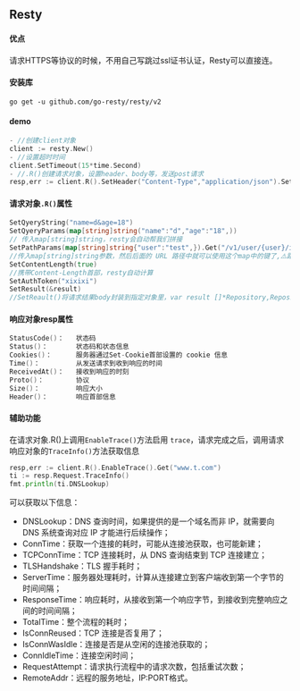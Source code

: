 ## Resty
#### 优点
请求HTTPS等协议的时候，不用自己写跳过ssl证书认证，Resty可以直接连。
#### 安装库
`go get -u github.com/go-resty/resty/v2`
#### demo
```go
- //创建client对象
client := resty.New()
- //设置超时时间
client.SetTimeout(15*time.Second)
- //.R()创建请求对象，设置header、body等，发送post请求
resp,err := client.R().SetHeader("Content-Type","application/json").SetBody('{"id":1}').Post("www.t.com")
```
#### 请求对象`.R()`属性
```go
SetQyeryString("name=d&age=18")
SetQyeryParams(map[string]string("name":"d","age":"18",))
// 传入map[string]string，resty会自动帮我们拼接
SetPathParams(map[string]string{"user":"test",}).Get("/v1/user/{user}/info")
//传入map[string]string参数，然后后面的 URL 路径中就可以使用这个map中的键了,⚠️路径中的键需要用{}包起来。
SetContentLength(true)
//携带Content-Length首部，resty自动计算
SetAuthToken("xixixi")
SetResult(&result)
//SetReault()将请求结果body封装到指定对象里，var result []*Repository,Repository是自定义的type
```
#### 响应对象resp属性
```go
StatusCode()：	状态码
Status()：		状态码和状态信息
Cookies()：		服务器通过Set-Cookie首部设置的 cookie 信息
Time()：			从发送请求到收到响应的时间
ReceivedAt()：	接收到响应的时刻 
Proto()：		协议
Size()：			响应大小
Header()：		响应首部信息
```
#### 辅助功能
在请求对象.R()上调用`EnableTrace()`方法启用 `trace`，请求完成之后，调用请求响应对象的`TraceInfo()`方法获取信息
```go
resp,err := client.R().EnableTrace().Get("www.t.com")
ti := resp.Request.TraceInfo()
fmt.println(ti.DNSLookup)
```
可以获取以下信息：
- DNSLookup：DNS 查询时间，如果提供的是一个域名而非 IP，就需要向 DNS 系统查询对应 IP 才能进行后续操作；
- ConnTime：获取一个连接的耗时，可能从连接池获取，也可能新建；
- TCPConnTime：TCP 连接耗时，从 DNS 查询结束到 TCP 连接建立；
- TLSHandshake：TLS 握手耗时；
- ServerTime：服务器处理耗时，计算从连接建立到客户端收到第一个字节的时间间隔；
- ResponseTime：响应耗时，从接收到第一个响应字节，到接收到完整响应之间的时间间隔；
- TotalTime：整个流程的耗时；
- IsConnReused：TCP 连接是否复用了；
- IsConnWasIdle：连接是否是从空闲的连接池获取的；
- ConnIdleTime：连接空闲时间；
- RequestAttempt：请求执行流程中的请求次数，包括重试次数；
- RemoteAddr：远程的服务地址，IP:PORT格式。